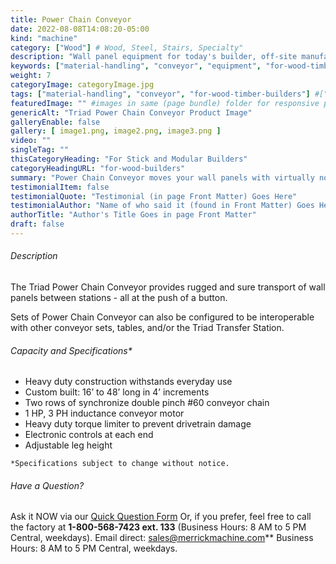 ```yaml
---
title: Power Chain Conveyor
date: 2022-08-08T14:08:20-05:00
kind: "machine"
category: ["Wood"] # Wood, Steel, Stairs, Specialty"
description: "Wall panel equipment for today's builder, off-site manufacturing, modular construction, wall panelization center, including wall panel components and subcomponents machines."
keywords: ["material-handling", "conveyor", "equipment", "for-wood-timber-builders"]
weight: 7
categoryImage: categoryImage.jpg
tags: ["material-handling", "conveyor", "for-wood-timber-builders"] #["framing", "table", "mobile", "stick-builder" "shed-builder"]
featuredImage: "" #images in same (page bundle) folder for responsive processing
genericAlt: "Triad Power Chain Conveyor Product Image"
galleryEnable: false
gallery: [ image1.png, image2.png, image3.png ]
video: ""
singleTag: ""
thisCategoryHeading: "For Stick and Modular Builders"
categoryHeadingURL: "for-wood-builders"
summary: "Power Chain Conveyor moves your wall panels with virtually no slippage. Available in 16' to 32' long (in 4' increments)."
testimonialItem: false
testimonialQuote: "Testimonial (in page Front Matter) Goes Here"
testimonialAuthor: "Name of who said it (found in Front Matter) Goes Here"
authorTitle: "Author's Title Goes in page Front Matter"
draft: false
---
```


###### Description

The Triad Power Chain Conveyor provides rugged and sure transport of wall panels between stations - all at the push of a button. 

Sets of Power Chain Conveyor can also be configured to be interoperable with other conveyor sets, tables, and/or the Triad Transfer Station.

###### Capacity and Specifications*

- Heavy duty construction withstands everyday use
- Custom built: 16’ to 48’ long in 4’ increments
- Two rows of synchronize double pinch #60 conveyor chain
- 1 HP, 3 PH inductance conveyor motor
- Heavy duty torque limiter to prevent drivetrain damage
- Electronic controls at each end
- Adjustable leg height

`*Specifications subject to change without notice.`

###### Have a Question?

Ask it NOW via our [Quick Question Form](#qq)
Or, if you prefer, feel free to call the factory at **1-800-568-7423 ext. 133** (Business Hours: 8 AM to 5 PM Central, weekdays). Email direct: sales@merrickmachine.com** Business Hours: 8 AM to 5 PM Central, weekdays.
